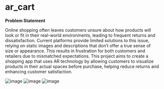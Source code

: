 # ar_cart

**Problem Statement**

Online shopping often leaves customers unsure about how products will look or fit in their real-world environments, leading to frequent returns and dissatisfaction. Current platforms provide limited solutions to this issue, relying on static images and descriptions that don’t offer a true sense of size or appearance. This results in frustration for both customers and retailers due to mismatched expectations. This project aims to create a shopping app that uses AR technology by allowing customers to visualize products in their actual spaces before purchase, helping reduce returns and enhancing customer satisfaction.

![image](https://github.com/user-attachments/assets/89580f60-5058-4d61-b484-ce4471cca951)
![image](https://github.com/user-attachments/assets/df48ca27-74a8-408f-b78a-9d9f2822ca98)
![image](https://github.com/user-attachments/assets/b1925d3a-a274-4c44-a460-761ad5b76f7f)
